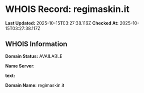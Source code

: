 # WHOIS Record: regimaskin.it

**Last Updated:** 2025-10-15T03:27:38.116Z
**Checked At:** 2025-10-15T03:27:38.117Z

## WHOIS Information

**Domain Status:** AVAILABLE

**Name Server:** 

**text:** 

**Domain Name:** regimaskin.it

